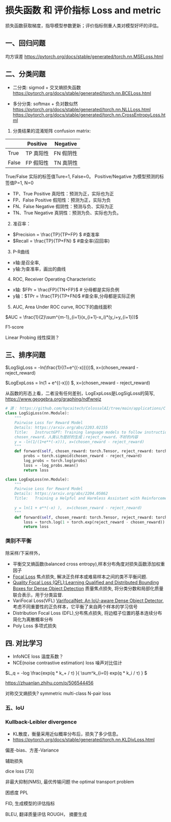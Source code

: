 # 损失函数 和 评价指标 Loss and metric

损失函数获取梯度，指导模型参数更新；评价指标侧重人类对模型好坏的评估。

## 一、回归问题
均方误差
https://pytorch.org/docs/stable/generated/torch.nn.MSELoss.html

## 二、分类问题
* 二分类: sigmod + 交叉熵损失函数 
https://pytorch.org/docs/stable/generated/torch.nn.BCELoss.html

* 多分分类: softmax + 负对数似然
https://pytorch.org/docs/stable/generated/torch.nn.NLLLoss.html 
https://pytorch.org/docs/stable/generated/torch.nn.CrossEntropyLoss.html

1. 分类结果的混淆矩阵 confusion matrix:

| |Positive|Negative
---|---|---
True | TP 真阳性| FN 假阴性
False| FP 假阳性 | TN 真阴性

True/False 实际的标签值Ture=1, False=0。
Positive/Negative 为模型预测的标签值P=1, N=0
* TP、True Positive   真阳性：预测为正，实际也为正
* FP、False Positive  假阳性：预测为正，实际为负
* FN、False Negative 假阴性：预测与负、实际为正
* TN、True Negative 真阴性：预测为负、实际也为负。

2. 准召率：
* $Precision = \frac{TP}{TP+FP} $ #查准率
* $Recall = \frac{TP}{TP+FN} $ #查全率(召回率)

3. P-R曲线
* x轴:是召全率, 
* y轴:为查准率，画出的曲线

4. ROC, Receiver Operating Characteristic 

* x轴: $FPr = \frac{FP}{TN+FP}$ # 分母都是实际负例
* y轴：$TPr = \frac{TP}{TP+FN}$ #查全率,分母都是实际正例

5. AUC, Area Under ROC curve, 
ROC下的曲线面积

$AUC = \frac{1}{2}\sum^{m-1}_{i=1}(x_{i+1}-x_i)*(y_i+y_{i+1}))$


F1-score

Linear Probing 线性探测？

## 三、排序问题
$LogSigLoss = -ln(\frac{1}{(1+e^{(-x)})})$, x=(chosen_reward - reject_reward)

$LogExpLoss =  ln(1 + e^{(-x)}) $, x=(chosen_reward - reject_reward)

从函数的形态上看，二者没有任何差别，LogExpLoss是LogSigLoss的简写, https://www.geogebra.org/graphing/ndfwrejz

```python
# 源： https://github.com/hpcaitech/ColossalAI/tree/main/applications/Chat/coati/models/loss.py
class LogSigLoss(nn.Module):
    """
    Pairwise Loss for Reward Model
    Details: https://arxiv.org/abs/2203.02155 
    Title:   InstructGPT: Training language models to follow instructions with human feedback . 式子-1 的实现
    chosen_reward，人类认为是好的生成；reject_reward，不好的内容
    y = -ln(1/(1+e**(-x))), x=(chosen_reward - reject_reward)
    """
    def forward(self, chosen_reward: torch.Tensor, reject_reward: torch.Tensor) -> torch.Tensor:
        probs = torch.sigmoid(chosen_reward - reject_reward)
        log_probs = torch.log(probs)
        loss = -log_probs.mean()
        return loss

class LogExpLoss(nn.Module):
    """
    Pairwise Loss for Reward Model
    Details: https://arxiv.org/abs/2204.05862
    Title:   Training a Helpful and Harmless Assistant with Reinforcement Learning from Human Feedback
    
    y = ln(1 + e**(-x) ),  x=(chosen_reward - reject_reward)
    """
    def forward(self, chosen_reward: torch.Tensor, reject_reward: torch.Tensor) -> torch.Tensor:
        loss = torch.log(1 + torch.exp(reject_reward - chosen_reward)).mean()
        return loss
```

### 类别不平衡
除采样/下采样外，
* 平衡交叉熵函数(balanced cross entropy),样本分布角度对损失函数添加权重因子
* [Focal Loss](./Focal_Loss.md) 焦点损失, 解决正负样本或难易样本之间的类不平衡问题.
* [Quality Focal Loss (QFL):Learning Qualified and Distributed Bounding Boxes for Dense Object Detection](https://arxiv.org/abs/2006.04388) 质量焦点损失, 将分类分数和局部化质量联合表示，用于分类监督.
* VariFocal Loss(VFL) [VarifocalNet: An IoU-aware Dense Object Detector](https://arxiv.org/abs/2008.13367), 考虑不同重要性的正负样本，它平衡了来自两个样本的学习信号
* Distribution Focal Loss (DFL),分布焦点损失, 将边框子位置的基本连续分布简化为离散概率分布
* Poly Loss 多项式损失

## 四. 对比学习
* InfoNCE loss 温度系数？
* NCE(noise contrastive estimation) loss 噪声对比估计

$L_q = -log \frac{exp(q * k_+ / τ) }{ \sum^k_{i=0} exp(q * k_i / τ)  } $

https://zhuanlan.zhihu.com/p/506544456

对称交叉熵损失? symmetric 
multi-class N-pair loss


### 五、IoU


### Kullback-Leibler divergence 
* KL散度，衡量采用近似概率分布后，损失了多少信息。
* https://pytorch.org/docs/stable/generated/torch.nn.KLDivLoss.html


偏差-bias、方差-Variance



辅助损失

dice loss [73] 

非最大抑制(NMS), 最优传输问题 the optimal transport problem


困惑度 PPL

FID, 生成模型的评估指标

BLEU, 翻译质量评估
ROUGH， 摘要生成